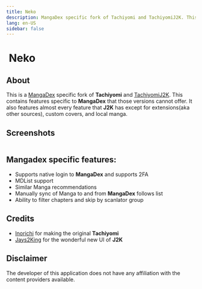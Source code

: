 ```yaml
---
title: Neko
description: MangaDex specific fork of Tachiyomi and TachiyomiJ2K. This contains features specific to MangaDex that those versions cannot offer.
lang: en-US
sidebar: false
---
```


# <img class="headerLogo" :src="$withBase('/assets/media/fork-Neko-icon.png')"> Neko

<ForkButtons forkName="Neko" downloadForkLink="https://api.github.com/repos/CarlosEsco/Neko/releases/latest" downloadForkStyle="background-color:#3DDA83;color:#000000;" githubForkLink="window.open('https://github.com/CarlosEsco/Neko')"/>

## About
This is a [MangaDex](https://mangadex.org/) specific fork of **Tachiyomi** and [TachiyomiJ2K](/forks/TachiyomiJ2K). This contains features specific to **MangaDex** that those versions cannot offer. It also features almost every feature that **J2K** has except for extensions(aka other sources), custom covers, and local manga.

## Screenshots
<img :src="$withBase('/assets/media/fork-Neko-banner.png')"/>

## Mangadex specific features:
- Supports native login to **MangaDex** and supports 2FA
- MDList support
- Similar Manga recommendations
- Manually sync of Manga to and from **MangaDex** follows list
- Ability to filter chapters and skip by scanlator group 

## Credits
- [Inorichi](https://github.com/inorichi/) for making the original **Tachiyomi** 
- [Jays2King](https://github.com/Jays2Kings/) for the wonderful new UI of **J2K**

## Disclaimer
The developer of this application does not have any affiliation with the content providers available.
